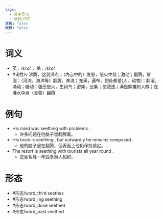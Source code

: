 ```yaml
---
tags:
  - 首字母/S
  - 级别/GRE
掌握: false
模糊: false
---
```

# 词义
- 英：/siːð/； 美：/siːð/
- #词性/v  沸腾，达到沸点；（内心中的）发怒，怒火中烧；激动；翻腾，冒泡；（河流、海洋等）翻腾，奔流；充满，遍布，到处都是(人、动物)；翻滚，涌动；骚动；强压怒火，生闷气；密集，云集；使浸透；满是熙攘的人群；在沸水中煮（食物）翻腾
# 例句
- His mind was seething with problems .
	- 许多问题在他脑子里翻腾着。
- His brain is seething , but outwardly he remains composed .
	- 他的脑子里在翻腾，但表面上他仍保持镇定。
- The resort is seething with tourists all year round .
	- 这处名胜一年四季游人如织。
# 形态
- #形态/word_third seethes
- #形态/word_ing seething
- #形态/word_done seethed
- #形态/word_past seethed
